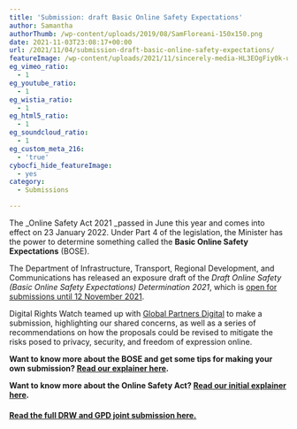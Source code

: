 ```yaml
---
title: 'Submission: draft Basic Online Safety Expectations'
author: Samantha
authorThumb: /wp-content/uploads/2019/08/SamFloreani-150x150.png
date: 2021-11-03T23:08:17+00:00
url: /2021/11/04/submission-draft-basic-online-safety-expectations/
featureImage: /wp-content/uploads/2021/11/sincerely-media-HL3EOgFiy0k-unsplash-scaled-1.jpg
eg_vimeo_ratio:
  - 1
eg_youtube_ratio:
  - 1
eg_wistia_ratio:
  - 1
eg_html5_ratio:
  - 1
eg_soundcloud_ratio:
  - 1
eg_custom_meta_216:
  - 'true'
cybocfi_hide_featureImage:
  - yes
category:
  - Submissions

---
```

The _Online Safety Act 2021 _passed in June this year and comes into effect on 23 January 2022. Under Part 4 of the legislation, the Minister has the power to determine something called the **Basic Online Safety Expectations** (BOSE).

The Department of Infrastructure, Transport, Regional Development, and Communications has released an exposure draft of the _Draft Online Safety (Basic Online Safety Expectations) Determination 2021_, which is [open for submissions until 12 November 2021][1].

Digital Rights Watch teamed up with [Global Partners Digital][2] to make a submission, highlighting our shared concerns, as well as a series of recommendations on how the proposals could be revised to mitigate the risks posed to privacy, security, and freedom of expression online.

**Want to know more about the BOSE and get some tips for making your own submission? [<span style="text-decoration: underline;">Read our explainer here</span>][3].**

**Want to know more about the Online Safety Act? [<span style="text-decoration: underline;">Read our initial explainer here</span>][4].**

#### <span style="text-decoration: underline;"><a href="/wp-content/uploads/2021/11/Global-Partners-Digital-Digital-Rights-Watch-Joint-Submission.pdf">Read the full DRW and GPD joint submission here.</a></span>

 [1]: https://www.infrastructure.gov.au/have-your-say/draft-online-safety-basic-online-safety-expectations-determination-2021-consultation
 [2]: https://www.gp-digital.org/
 [3]: https://digitalrightswatch.org.au/2021/11/01/bose/
 [4]: https://digitalrightswatch.org.au/2021/02/11/explainer-the-online-safety-bill/

